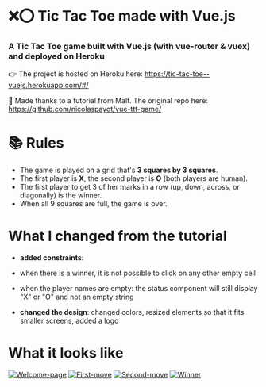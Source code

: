 # ❌⭕️ Tic Tac Toe made with Vue.js 

### A Tic Tac Toe game built with Vue.js (with vue-router & vuex) and deployed on Heroku

👉 The project is hosted on Heroku here: https://tic-tac-toe--vuejs.herokuapp.com/#/

🙏 Made thanks to a tutorial from Malt. The original repo here: https://github.com/nicolaspayot/vue-ttt-game/

# 📚 Rules

* The game is played on a grid that's **3 squares by 3 squares**.
* The first player is **X**, the second player is **O** (both players are human).
* The first player to get 3 of her marks in a row (up, down, across, or diagonally) is the winner.
* When all 9 squares are full, the game is over.

# What I changed from the tutorial

* **added constraints**: 

- when there is a winner, it is not possible to click on any other empty cell

- when the player names are empty: the status component will still display "X" or "O" and not an empty string

* **changed the design**: changed colors, resized elements so that it fits smaller screens, added a logo

# What it looks like
[![Welcome-page](https://iili.io/JzGPja.png)](https://freeimage.host/i/capture-d-ecran-2020-04-16-a-174544.JzGPja)
[![First-move](https://iili.io/JzGiZJ.png)](https://freeimage.host/i/capture-d-ecran-2020-04-16-a-174612.JzGiZJ)
[![Second-move](https://iili.io/JzGLCv.png)](https://freeimage.host/i/capture-d-ecran-2020-04-16-a-174845.JzGLCv)
[![Winner](https://iili.io/JzGQGR.png)](https://freeimage.host/i/capture-d-ecran-2020-04-16-a-174639.JzGQGR)
